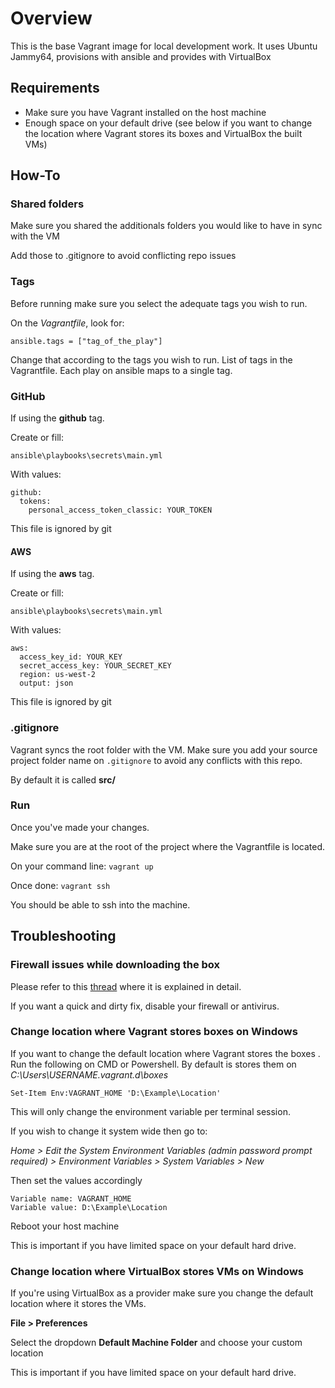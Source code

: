 # Overview
This is the base Vagrant image for local development work.
It uses Ubuntu Jammy64, provisions with ansible and
provides with VirtualBox

## Requirements
- Make sure you have Vagrant installed on the host machine
- Enough space on your default drive (see below if you want to change the location where
  Vagrant stores its boxes and VirtualBox the built VMs)

## How-To

### Shared folders
Make sure you shared the additionals folders you would like to have
in sync with the VM

Add those to .gitignore to avoid conflicting repo issues

### Tags
Before running make sure you select the adequate tags
you wish to run.

On the *Vagrantfile*, look for:

`ansible.tags = ["tag_of_the_play"]`

Change that according to the tags you wish to run. List of
tags in the Vagrantfile. Each play on ansible maps to a single tag.

### GitHub
If using the **github** tag.

Create or fill:

`ansible\playbooks\secrets\main.yml`

With values:
```
github:
  tokens:
    personal_access_token_classic: YOUR_TOKEN
```

This file is ignored by git

#### AWS
If using the **aws** tag.

Create or fill:

`ansible\playbooks\secrets\main.yml`

With values:
```
aws:
  access_key_id: YOUR_KEY
  secret_access_key: YOUR_SECRET_KEY
  region: us-west-2
  output: json
```

This file is ignored by git

### .gitignore
Vagrant syncs the root folder with the VM. Make sure you add
your source project folder name on `.gitignore` to avoid any conflicts
with this repo.

By default it is called **src/**

### Run
Once you've made your changes.

Make sure you are at the root of the project where the
Vagrantfile is located.

On your command line:
`vagrant up`

Once done:
`vagrant ssh`

You should be able to ssh into the machine.

## Troubleshooting

### Firewall issues while downloading the box
Please refer to this [thread](https://stackoverflow.com/questions/72290594/unknown-error-0x80092012-trying-to-configure-vagrant-with-git-bash/75837342#75837342) where it is explained in detail.

If you want a quick and dirty fix, disable your firewall or antivirus.

### Change location where Vagrant stores boxes on Windows
If you want to change the default location where Vagrant stores
the boxes . Run the following on CMD or Powershell. By default is stores them
on *C:\Users\USERNAME\.vagrant.d\boxes*

`Set-Item Env:VAGRANT_HOME 'D:\Example\Location'`

This will only change the environment variable per terminal session.

If you wish to change it system wide then go to:

*Home > Edit the System Environment Variables (admin password prompt required) > Environment Variables > System Variables > New*

Then set the values accordingly

```
Variable name: VAGRANT_HOME
Variable value: D:\Example\Location
```

Reboot your host machine

This is important if you have limited space on your default hard drive.

### Change location where VirtualBox stores VMs on Windows
If you're using VirtualBox as a provider make sure you change
the default location where it stores the VMs.

**File > Preferences**

Select the dropdown **Default Machine Folder** and choose your
custom location

This is important if you have limited space on your default hard drive.
